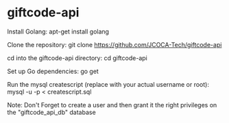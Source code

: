 # giftcode-api

Install Golang:
  apt-get install golang



Clone the repository:
  git clone https://github.com/JCOCA-Tech/giftcode-api


cd into the giftcode-api directory:
  cd giftcode-api



Set up Go dependencies: 
  go get
  
  
  
Run the mysql createscript (replace <myuser> with your actual username or root):
  mysql -u <myuser> -p < createscript.sql

Note: Don't Forget to create a user and then grant it the right privileges on the "giftcode_api_db" database
